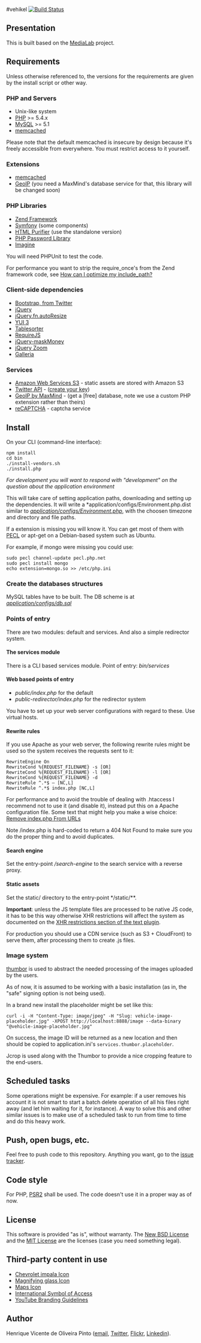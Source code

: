 #vehikel
[![Build Status](https://secure.travis-ci.org/henvic/vehikel.png?branch=master)](http://travis-ci.org/henvic/vehikel)

## Presentation
This is built based on the [MediaLab](https://github.com/henvic/MediaLab) project.

## Requirements
Unless otherwise referenced to, the versions for the requirements are given by the install script or other way.

### PHP and Servers
* Unix-like system
* [PHP](http://php.net/) >= 5.4.x
* [MySQL](http://www.mysql.com/) >= 5.1
* [memcached](http://memcached.org/)

Please note that the default memcached is insecure by design because it's freely accessible from everywhere. You must restrict access to it yourself.

### Extensions
* [memcached](http://php.net/memcached)
* [GeoIP](http://www.maxmind.com/app/php) (you need a MaxMind's database service for that, this library will be changed soon)

### PHP Libraries
* [Zend Framework](http://framework.zend.com/)
* [Symfony](http://symfony.com/) (some components)
* [HTML Purifier](http://htmlpurifier.org/) (use the standalone version)
* [PHP Password Library](https://github.com/rchouinard/phpass)
* [Imagine](https://github.com/avalanche123/Imagine)

You will need PHPUnit to test the code.

For performance you want to strip the require_once's from the Zend framework code, see [How can I optimize my include_path?](http://framework.zend.com/manual/en/performance.classloading.html)

### Client-side dependencies
* [Bootstrap, from Twitter](http://twitter.github.com/bootstrap/)
* [jQuery](http://jquery.com/)
* [jQuery.fn.autoResize](https://github.com/padolsey/jQuery.fn.autoResize)
* [YUI 3](http://yuilibrary.com)
* [Tablesorter](http://tablesorter.com/)
* [RequireJS](http://requirejs.org)
* [jQuery-maskMoney](https://github.com/plentz/jquery-maskmoney/)
* [jQuery Zoom](http://www.jacklmoore.com/zoom/)
* [Galleria](http://galleria.io/)


### Services
* [Amazon Web Services S3](http://aws.amazon.com/s3/) - static assets are stored with Amazon S3
* [Twitter API](https://dev.twitter.com/) - ([create your key](https://dev.twitter.com/apps))
* [GeoIP by MaxMind](http://www.maxmind.com/) - (get a [free] database, note we use a custom PHP extension rather than theirs)
* [reCAPTCHA](http://www.google.com/recaptcha) - captcha service

## Install

On your CLI (command-line interface):

```
npm install
cd bin
./install-vendors.sh
./install.php
```

*For development you will want to respond with "development" on the question about the application environment*


This will take care of setting application paths, downloading and setting up the dependencies.
It will write a *application/configs/Environment.php.dist similar to *[application/configs/Environment.php](https://github.com/henvic/vehikel/blob/master/application/configs/Environment.php)*, with the choosen timezone and directory and file paths.

If a extension is missing you will know it.
You can get most of them with [PECL](http://pecl.php.net/) or apt-get on a Debian-based system such as Ubuntu.

For example, if mongo were missing you could use:

```
sudo pecl channel-update pecl.php.net
sudo pecl install mongo
echo extension=mongo.so >> /etc/php.ini
```

### Create the databases structures
MySQL tables have to be built. The DB scheme is at *[application/configs/db.sql](https://github.com/henvic/vehikel/blob/master/application/configs/db.sql)*

### Points of entry
There are two modules: default and services. And also a simple redirector system.

#### The services module
There is a CLI based services module.
Point of entry: *bin/services*

#### Web based points of entry
* *public/index.php* for the default
* *public-redirector/index.php* for the redirector system

You have to set up your web server configurations with regard to these. Use virtual hosts.

#### Rewrite rules
If you use Apache as your web server, the following rewrite rules might be used so the system receives the requests sent to it:

```
RewriteEngine On
RewriteCond %{REQUEST_FILENAME} -s [OR]
RewriteCond %{REQUEST_FILENAME} -l [OR]
RewriteCond %{REQUEST_FILENAME} -d
RewriteRule ^.*$ – [NC,L]
RewriteRule ^.*$ index.php [NC,L]
```

For performance and to avoid the trouble of dealing with .htaccess I recommend not to use it (and disable it), instead put this on a Apache configuration file. Some text that might help you make a wise choice: [Remove index.php From URLs](http://expressionengine.com/wiki/Remove_index.php_From_URLs)

Note /index.php is hard-coded to return a 404 Not Found to make sure you do the proper thing and to avoid duplicates.

#### Search engine
Set the entry-point */search-engine* to the search service with a reverse proxy.

#### Static assets
Set the static/ directory to the entry-point */static/**.

**Important**: unless the JS template files are processed to be native JS code, it has to be this way otherwise XHR restrictions will affect the system as documented on the [XHR restrictions section of the text plugin](https://github.com/requirejs/text).

For production you should use a CDN service (such as S3 + CloudFront) to serve them, after processing them to create .js files.

### Image system
[thumbor](http://github.com/globocom/thumbor) is used to abstract the needed processing of the images uploaded by the users.

As of now, it is assumed to be working with a basic installation (as in, the "safe" signing option is not being used).

In a brand new install the placeholder might be set like this:

```curl -i -H "Content-Type: image/jpeg" -H "Slug: vehicle-image-placeholder.jpg" -XPOST http://localhost:8888/image --data-binary "@vehicle-image-placeholder.jpg"```

On success, the image ID will be returned as a new location and then should be copied to application.ini's ```services.thumbor.placeholder```.

Jcrop is used along with the Thumbor to provide a nice cropping feature to the end-users.


## Scheduled tasks
Some operations might be expensive. For example: if a user removes his account it is not smart to start a batch delete operation of all his files right away (and let him waiting for it, for instance).
A way to solve this and other similar issues is to make use of a scheduled task to run from time to time and do this heavy work.

## Push, open bugs, etc.
Feel free to push code to this repository. Anything you want, go to the [issue tracker](https://github.com/henvic/vehikel/issues/).

## Code style
For PHP, [PSR2](https://github.com/php-fig/fig-standards/blob/master/accepted/PSR-2-coding-style-guide.md) shall be used. The code doesn't use it in a proper way as of now.

## License
This software is provided "as is", without warranty.
The [New BSD License](http://en.wikipedia.org/wiki/New_BSD_license) and the [MIT License](http://en.wikipedia.org/wiki/MIT_License) are the licenses (case you need something legal).

## Third-party content in use
* [Chevrolet impala Icon](http://www.iconarchive.com/show/classic-cars-icons-by-cemagraphics/chevrolet-impala-icon.html)
* [Magnifying glass Icon](http://commons.wikimedia.org/wiki/File:Magnifying_glass_icon.svg)
* [Maps Icon](http://www.iconarchive.com/show/mobile-icons-by-webiconset/maps-icon.html)
* [International Symbol of Access](http://en.wikipedia.org/wiki/File:International_Symbol_of_Access.svg)
* [YouTube Branding Guidelines](https://developers.google.com/youtube/branding)

## Author
Henrique Vicente de Oliveira Pinto ([email](mailto:henriquevicente@gmail.com), [Twitter](https://twitter.com/henriquev), [Flickr](http://www.flickr.com/photos/henriquev), [Linkedin](http://linkedin.com/in/henvic)).

